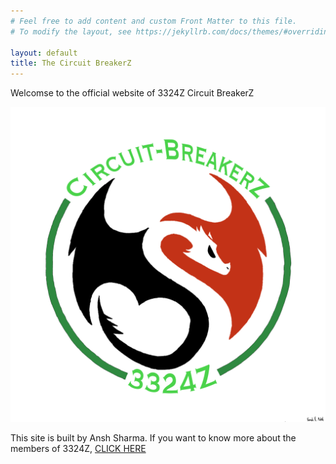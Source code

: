 ```yaml
---
# Feel free to add content and custom Front Matter to this file.
# To modify the layout, see https://jekyllrb.com/docs/themes/#overriding-theme-defaults

layout: default
title: The Circuit BreakerZ
---
```


Welcomse to the official website of 3324Z Circuit BreakerZ










![Our Logo](/3324Z.png)








This site is built by Ansh Sharma. If you want to know more about the members of 3324Z, [CLICK HERE](/about/)

